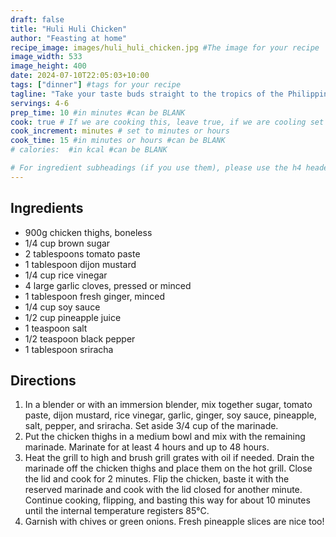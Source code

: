 ```yaml
---
draft: false
title: "Huli Huli Chicken"
author: "Feasting at home"
recipe_image: images/huli_huli_chicken.jpg #The image for your recipe
image_width: 533
image_height: 400
date: 2024-07-10T22:05:03+10:00
tags: ["dinner"] #tags for your recipe
tagline: "Take your taste buds straight to the tropics of the Philippines"
servings: 4-6
prep_time: 10 #in minutes #can be BLANK
cook: true # If we are cooking this, leave true, if we are cooling set to false
cook_increment: minutes # set to minutes or hours
cook_time: 15 #in minutes or hours #can be BLANK
# calories:  #in kcal #can be BLANK

# For ingredient subheadings (if you use them), please use the h4 header.  For print view I have those elements targeted
---
```



## Ingredients

- 900g chicken thighs, boneless 
- 1/4 cup brown sugar
- 2 tablespoons tomato paste 
- 1 tablespoon dijon mustard
- 1/4 cup rice vinegar
- 4 large garlic cloves, pressed or minced
- 1 tablespoon fresh ginger, minced
- 1/4 cup soy sauce
- 1/2 cup pineapple juice
- 1 teaspoon salt
- 1/2 teaspoon black pepper
- 1 tablespoon sriracha

## Directions

1. In a blender or with an immersion blender, mix together sugar, tomato paste, dijon mustard, rice vinegar, garlic, ginger, soy sauce, pineapple, salt, pepper, and sriracha.  Set aside 3/4 cup of the marinade.
2. Put the chicken thighs in a medium bowl and mix with the remaining marinade. Marinate for at least 4 hours and up to 48 hours.
3. Heat the grill to high and brush grill grates with oil if needed. Drain the marinade off the chicken thighs and place them on the hot grill. Close the lid and cook for 2 minutes. Flip the chicken, baste it with the reserved marinade and cook with the lid closed for another minute. Continue cooking, flipping, and basting this way for about 10 minutes until the internal temperature registers 85°C. 
4. Garnish with chives or green onions. Fresh pineapple slices are nice too!